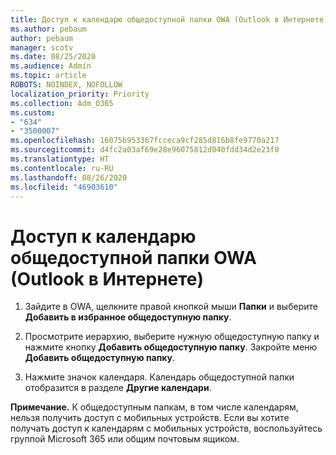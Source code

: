 ```yaml
---
title: Доступ к календарю общедоступной папки OWA (Outlook в Интернете)
ms.author: pebaum
author: pebaum
manager: scotv
ms.date: 08/25/2020
ms.audience: Admin
ms.topic: article
ROBOTS: NOINDEX, NOFOLLOW
localization_priority: Priority
ms.collection: Adm_O365
ms.custom:
- "634"
- "3500007"
ms.openlocfilehash: 16075b953367fcceca9cf285d816b8fe9770a217
ms.sourcegitcommit: d4fc2a03af69e28e96075812d040fdd34d2e23f0
ms.translationtype: HT
ms.contentlocale: ru-RU
ms.lasthandoff: 08/26/2020
ms.locfileid: "46903610"
---
```

# <a name="access-a-public-folder-calendar-in-owa-outlook-on-the-web"></a>Доступ к календарю общедоступной папки OWA (Outlook в Интернете)

1. Зайдите в OWA, щелкните правой кнопкой мыши **Папки** и выберите **Добавить в избранное общедоступную папку**.

2. Просмотрите иерархию, выберите нужную общедоступную папку и нажмите кнопку **Добавить общедоступную папку**. Закройте меню **Добавить общедоступную папку**.  

3. Нажмите значок календаря. Календарь общедоступной папки отобразится в разделе **Другие календари**.  

**Примечание.** К общедоступным папкам, в том числе календарям, нельзя получить доступ с мобильных устройств. Если вы хотите получать доступ к календарям с мобильных устройств, воспользуйтесь группой Microsoft 365 или общим почтовым ящиком.